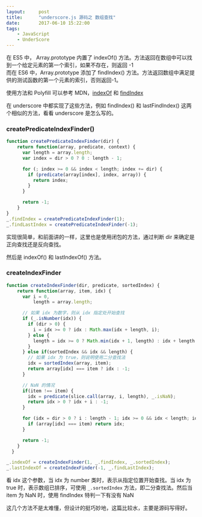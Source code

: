 ```yaml
---
layout: 	post
title:		"underscore.js 源码之 数组查找"
date:       2017-06-10 15:22:00
tags:
    - JavaScript
    - UnderScore
---
```


在 ES5 中， Array.prototype 内置了 indexOf() 方法。方法返回在数组中可以找到一个给定元素的第一个索引，如果不存在，则返回 -1  
而在 ES6 中，Array.prototype 添加了 findIndex() 方法。方法返回数组中满足提供的测试函数的第一个元素的索引，否则返回-1。 

使用方法和 Polyfill 可以参考 MDN，<a href="https://developer.mozilla.org/zh-CN/docs/Web/JavaScript/Reference/Global_Objects/Array/indexOf" target="_blank">indexOf</a> 和 <a href="https://developer.mozilla.org/zh-CN/docs/Web/JavaScript/Reference/Global_Objects/Array/findIndex" target="_blank">findIndex</a>

在 underscore 中都实现了这些方法，例如 findIndex() 和 lastFindIndex() 这两个相似的方法，看看 underscore 是怎么写的。

### createPredicateIndexFinder() 

```js
function createPredicateIndexFinder(dir) {
    return function(array, predicate, context) {
      var length = array.length;
      var index = dir > 0 ? 0 : length - 1;

      for (; index >= 0 && index < length; index += dir) {
        if (predicate(array[index], index, array)) {
          return index;
        }
      }

      return -1;
    }
}
_.findIndex = createPredicateIndexFinder(1);
_.findLastIndex = createPredicateIndexFinder(-1);
```

实现很简单，和前面讲的一样，这里也是使用闭包的方法，通过判断 dir 来确定是正向查找还是反向查找。  

然后是 indexOf() 和 lastIndexOf() 方法。  

### createIndexFinder

```js
function createIndexFinder(dir, predicate, sortedIndex) {
    return function(array, item, idx) {
      var i = 0,
          length = array.length;

      // 如果 idx 为数字，则从 idx 指定处开始查找
      if (_.isNumber(idx)) {
        if (dir > 0) {
          i = idx >= 0 ? idx : Math.max(idx + length, i);
        } else {
          length = idx >= 0 ? Math.min(idx + 1, length) : idx + length + 1;
        }
      } else if(sortedIndex && idx && length) {
        // 如果 idx 为 true，则说明使用二分查找法
        idx = sortedIndex(array, item);
        return array[idx] === item ? idx : -1;
      }

      // NaN 的情况
      if(item !== item) {
        idx = predicate(slice.call(array, i, length), _.isNaN);
        return idx > 0 ? idx + i : -1;
      }

      for (idx = dir > 0 ? i : length - 1; idx >= 0 && idx < length; idx += dir) {
        if (array[idx] === item) return idx;
      }

      return -1;
    }
  }

_.indexOf = createIndexFinder(1, _.findIndex, _.sortedIndex);
_.lastIndexOf = createIndexFinder(-1, _.findLastIndex);
```

看 idx 这个参数，当 idx 为 number 类时，表示从指定位置开始查找。当 idx 为 true 时，表示数组已排序，可使用 `_.sortedIndex` 方法，即二分查找法。然后当 item 为 NaN 时，使用 findIndex 特判一下有没有 NaN  

这几个方法不是太难懂，但设计的挺巧妙地，这篇比较水，主要是源码写得好。 
